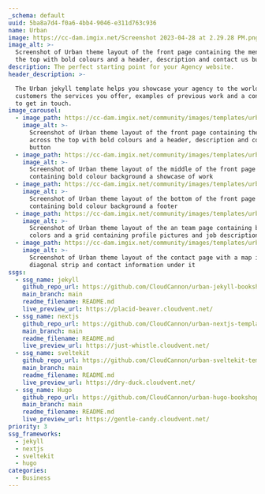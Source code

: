 ```yaml
---
_schema: default
uuid: 5ba8a7d4-f0a6-4bb4-9046-e311d763c936
name: Urban
image: https://cc-dam.imgix.net/Screenshot 2023-04-28 at 2.29.28 PM.png
image_alt: >-
  Screenshot of Urban theme layout of the front page containing the menu across
  the top with bold colours and a header, description and contact us button
description: The perfect starting point for your Agency website.
header_description: >-

  The Urban jekyll template helps you showcase your agency to the world. Show
  customers the services you offer, examples of previous work and a contact page
  to get in touch.
image_carousel:
  - image_path: https://cc-dam.imgix.net/community/images/templates/urban/1.jpg
    image_alt: >-
      Screenshot of Urban theme layout of the front page containing the menu
      across the top with bold colours and a header, description and contact us
      button
  - image_path: https://cc-dam.imgix.net/community/images/templates/urban/2.jpg
    image_alt: >-
      Screenshot of Urban theme layout of the middle of the front page
      containing bold colour background a showcase of work
  - image_path: https://cc-dam.imgix.net/community/images/templates/urban/3.jpg
    image_alt: >-
      Screenshot of Urban theme layout of the bottom of the front page
      containing bold colour background a footer
  - image_path: https://cc-dam.imgix.net/community/images/templates/urban/4.jpg
    image_alt: >-
      Screenshot of Urban theme layout of the an team page containing bold
      colors and a grid containing profile pictures and job descriptions
  - image_path: https://cc-dam.imgix.net/community/images/templates/urban/5.jpg
    image_alt: >-
      Screenshot of Urban theme layout of the contact page with a map in a
      diagonal strip and contact information under it
ssgs:
  - ssg_name: jekyll
    github_repo_url: https://github.com/CloudCannon/urban-jekyll-bookshop-template
    main_branch: main
    readme_filename: README.md
    live_preview_url: https://placid-beaver.cloudvent.net/
  - ssg_name: nextjs
    github_repo_url: https://github.com/CloudCannon/urban-nextjs-template
    main_branch: main
    readme_filename: README.md
    live_preview_url: https://just-whistle.cloudvent.net/
  - ssg_name: sveltekit
    github_repo_url: https://github.com/CloudCannon/urban-sveltekit-template
    main_branch: main
    readme_filename: README.md
    live_preview_url: https://dry-duck.cloudvent.net/
  - ssg_name: Hugo
    github_repo_url: https://github.com/CloudCannon/urban-hugo-bookshop-template
    main_branch: main
    readme_filename: README.md
    live_preview_url: https://gentle-candy.cloudvent.net/
priority: 3
ssg_frameworks:
  - jekyll
  - nextjs
  - sveltekit
  - hugo
categories:
  - Business
---
```

